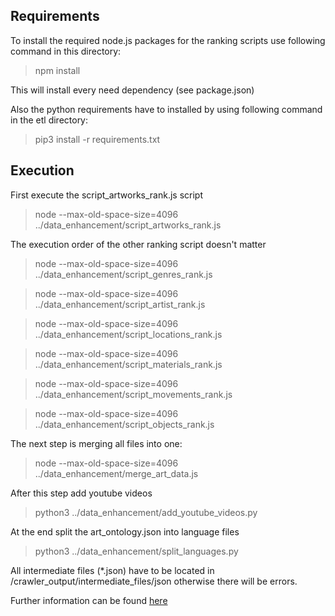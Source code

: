 ## Requirements

To install the required node.js packages for the ranking scripts use following command in this directory:

> npm install

This will install every need dependency (see package.json)

Also the python requirements have to installed by using following command in the etl directory:

> pip3 install -r requirements.txt

## Execution

First execute the script_artworks_rank.js script

> node --max-old-space-size=4096 ../data_enhancement/script_artworks_rank.js

The execution order of the other ranking script doesn't matter

> node --max-old-space-size=4096 ../data_enhancement/script_genres_rank.js

> node --max-old-space-size=4096 ../data_enhancement/script_artist_rank.js

> node --max-old-space-size=4096 ../data_enhancement/script_locations_rank.js

> node --max-old-space-size=4096 ../data_enhancement/script_materials_rank.js

> node --max-old-space-size=4096 ../data_enhancement/script_movements_rank.js

> node --max-old-space-size=4096 ../data_enhancement/script_objects_rank.js

The next step is merging all files into one:

> node --max-old-space-size=4096 ../data_enhancement/merge_art_data.js

After this step add youtube videos

> python3 ../data_enhancement/add_youtube_videos.py

At the end split the art_ontology.json into language files

> python3 ../data_enhancement/split_languages.py

All intermediate files (\*.json) have to be located in /crawler_output/intermediate_files/json otherwise there will be errors.

Further information can be found [here](https://github.com/hochschule-darmstadt/openartbrowser/wiki/System-architecture#data-transformation-ranking-and-merging-intermediate-json-files)
